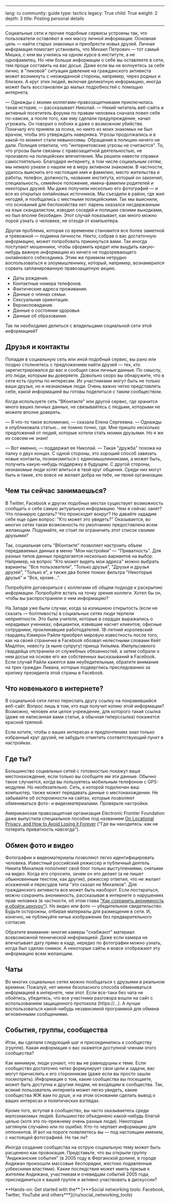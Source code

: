 

---

lang: ru
community: guide
type: tactics
legacy: True
child: True
weight: 2
depth: 3
title: Posting personal details

---

Социальные сети и прочие подобные сервисы устроены так, что пользователи оставляют в них массу личной информации. Основная цель — найти старых знакомых и приобрести новых друзей. Личная информация помогает установить, что Михаил Петрович — тот самый Мишка, с кем вы учились на одном курсе в институте, а не однофамилец. Но чем больше информации о себе вы оставляете в сети, тем проще составить на вас досье. Даже если вы не волнуетесь за себя лично, в "пиковой" ситуации давление на гражданского активиста может возникнуть с неожиданной стороны, например, через родных и близких. А круг этих людей, включая деликатную информацию, иногда может быть восстановлен до малых подробностей с помощью интернета.

— Однажды с моими коллегами-правозащитниками приключилась такая история, — рассказывает Николай. — Некий читатель веб-сайта и активный посетитель форума по правам человека сначала повел себя по-хамски, а после того, как ему сделали предупреждение, начал угрожать. Он говорил о побоях и даже о возможном убийстве. Поначалу его приняли за психа, но никто из моих знакомых не был врачом, чтобы это утверждать наверняка. Угрозы продолжались и в какой-то момент стали невыносимы. Обращения в полицию ничего не дали. Полиция ответила, что "интернетовские угрозы не считаются". То, что угрозы были связаны с правозащитной деятельностью, не произвело на полицейских впечатления. Мы решили навести справки самостоятельно. Благодаря интернету, в том числе социальным сетям, мы немало узнали о нашем не в меру активном знакомом. В частности, удалось выяснить его настоящие имя и фамилию, место жительства и работы, телефон, должность, название института, который он закончил, специальность, семейное положение, имена-фамилии родителей и некоторых друзей. Мы даже получили несколько его фотографий — и все из открытых онлайновых источников. Мы съездили в район, где жил негодяй, и пообщались с местными полицейскими. Так мы выяснили, что оснований для беспокойства нет: парень оказался несдержанным на язык скандалистом, изводил соседей и полицию своими выходками, но был вполне безобиден. Этот случай показывает, как много можно порой узнать о человеке, не отходя от компьютера.

Другая проблема, которая со временем становится все более заметной и тревожной — подмена личности. Некто, собрав о вас достаточную информацию, может попробовать прикинуться вами. Так иногда поступают мошенники, чтобы оформить кредит или выудить какую-нибудь важную информацию из ничего не подозревающего онлайнового собеседника. Этим же приемом нетрудно воспользоваться и злоумышленнику, который, например, вознамерился сорвать запланированную правозащитную акцию. 

- Даты рождения. 
- Контактные номера телефонов.
- Фактические адреса проживания.
- Данные о членах семьи.
- Сексуальная ориентация.
- Вероисповедание.
- Данные о состоянии здоровья.
- Данные об образовании.

Так ли необходимо делиться с владельцами социальной сети этой информацией?

## Друзья и контакты ##

Попадая в социальную сеть или иной подобный сервис, вы рано или поздно столкнетесь с предложением найти друзей — тех, кто зарегистрировался до вас и сообщил свои личные данные. По смыслу, это люди, которым вы доверяете. Довольно скоро вы обнаружите, что в сети есть группы по интересам. Их участниками могут быть не только ваши друзья, но и незнакомые люди. Очень важно четко представлять себе, какой информацией вы готовы поделиться с таким сообществом.

Когда используете сеть "ВКонтакте" или другой сервис, где хранится много ваших личных данных, не связывайтесь с людьми, которыми не можете вполне доверять.

— Я что-то такое вспоминаю, — сказала Елена Сергеевна. — Однажды я опубликовала статью... не помню точно, где. Мне пришло несколько предложений от людей, которые хотели стать моими друзьями. Но я же их совсем не знаю!

— Вот именно, — поддержал ее Николай. — Такая "дружба" похожа на палку о двух концах. С одной стороны, это хороший способ завязать новые контакты, познакомиться с единомышленниками, а может быть, получить какую-нибудь поддержку в будущем. С другой стороны, незнакомые люди хотят влиться в твой круг общения. Среди них могут быть и такие, кто вовсе не желает добра ни тебе, ни твоей организации.

## Чем ты сейчас занимаешься? ##

В Twitter, Facebook и других подобных местах существует возможность сообщать о себе самую актуальную информацию. Чем я сейчас занят? Что планирую сделать? Что происходит вокруг? Но давайте зададим себе еще один вопрос: "Кто может это увидеть?" Оказывается, во многих сетях такая возможность по умолчанию предоставлена всем желающим. Подумайте, не стоит ли ограничить этот список своими друзьями?

Так, социальная сеть "ВКонтакте" позволяет настроить объем передаваемых данных в меню "Мои настройки" — "Приватность". Для разных типов данных предлагается несколько вариантов на выбор. Например, на вопрос "Кто может видеть мои адреса" можно выбрать варианты: "Все пользователи", "Только друзья", "Друзья и друзья друзей", "Только я", а также два более тонких фильтра "Некоторые друзья" и "Все, кроме...".

Попробуйте договориться с коллегами об общем подходе к раскрытию информации. Попробуйте встать на точку зрения коллеги. Хотел бы он, чтобы вы распространяли о нем информацию? 

На Западе уже были случаи, когда за излишнюю открытость (если не сказать — болтливость) в социальных сетях люди терпели неприятности. Это были учителя, которые в сердцах выражались о нерадивых учениках; официантки, язвившие насчет клиентов; офисные сотрудники, проклинавшие работодателей. 18-летний королевский гвардеец Кэмерон Райли приобрел мировую известность после того, как на своей страничке в Facebook обозвал нелестными словами Кейт Мидлтон, невесту (а ныне супругу) принца Уильяма. Импульсивного гвардейца отстранили от служебных обязанностей, а затем собрали о нем досье на основе его же собственных высказываний в Facebook. Если случай Райли кажется вам неубедительным, обратите внимание на трех граждан Ливана, которые подверглись преследованию за критику президента этой страны в Facebook. 

## Что новенького в интернете? ##

В социальной сети легко переслать другу ссылку на понравившийся веб-сайт. Вопрос лишь в том, кто еще получит копию этой информации? Возможно, человек или целое учреждение, для которого такая ссылка (даже не написанная вами статья, а обычная гиперссылка) покажется красной тряпкой.

Если хотите, чтобы о ваших интересах и предпочтениях знал только избранный круг друзей, не забудьте отметить соответствующий пункт в настройках.

## Где ты? ##

Большинство социальных сетей с готовностью покажут ваше местонахождение, если только вы сообщите им эти данные. Обычно такое случается, когда вы пользуетесь мобильным телефоном с GPS-модулем. Но необязательно. Сеть, к которой подключен ваш компьютер, также может передавать данные о местонахождении. Не забывайте об осторожности на сайтах, которые позволяют обмениваться фото- и видеоматериалами. Проверьте настройки.

Американская правозащитная организация Electronic Frontier Foundation даже выпустила специальное пособие под названием [On Locational Privacy, and How to Avoid Losing it Forever](https://www.eff.org/wp/locational-privacy) ("Где вы находитесь: как не потерять приватность навсегда").

## Обмен фото и видео ##

Фотографии и видеоматериалы позволяют легко идентифицировать человека. Известный российский режиссер и публичный деятель Никита Михалков пополняет свой блог только выступлениями, снятыми на видео. Когда его спросили, зачем он это делает (а не пишет обыкновенным текстом, как другие), режиссер ответил, что не желает искажений и пересудов типа "это сказал не Михалков". Для гражданского активиста все может быть наоборот. Если постараться, можно сохранить анонимность, рассказывая в интернете о нарушениях прав человека (в частности, об этом глава ["Как сохранить анонимность и обойти цензуру"](https://securityinabox.org/ru/chapter-8)). Но видео или фото — убедительное свидетельство. Будьте осторожны, отбирая материалы для размещения в сети. И, конечно, не публикуйте ничье изображение без предварительного согласия.

Обратите внимание: многие камеры "снабжают" материал всевозможной технической информацией. Даже если камера не впечатывает дату прямо в кадр, нередко по фотографии можно узнать, когда был сделан снимок. А некоторые сайты и вовсе отображают эту информацию всем желающим.

## Чаты ##

Во многих социальных сетях можно пообщаться с друзьями в реальном времени. Пожалуй, нет менее безопасного способа обмениваться информацией в интернете, чем этот. Если все-таки без чата не обойтись, убедитесь, что все участники разговора вошли на сайт с использованием защищенного протокола (https://...). А лучше воспользоваться какой-нибудь независимой программой для обмена мгновенными сообщениями.

## События, группы, сообщества ##

Итак, вы сделали следующий шаг и присоединились к сообществу (группе). Какая информация о вас окажется доступной членам этого сообщества?

Как минимум, люди узнают, что вы не равнодушны к теме. Если сообщество достаточно четко формулирует свои цели и задачи, вас могут причислить к его сторонникам (даже если вы просто зашли посмотреть). Информация о том, какие сообщества вы посещаете, может быть доступна и другим людям, не входящим в сообщества. Так, всякий пользователь интернета может легко увидеть, какие сообщества ЖЖ вам по душе, и на этом основании сделать вывод о ваших интересах и политических взглядах.

Кроме того, вступая в сообщество, вы часто оказываетесь среди малознакомых людей. Большинство объединено какой-нибудь благой целью (хотя это по-прежнему очень разные люди). Некоторые заглянули случайно или по ошибке. Кто-то черпает информацию для оппонентов. И вот на пороге появляетесь вы — под настоящим именем, с настоящей фотографией. Не так ли?

Иногда создание сообщества на острую социальную тему может быть расценено как провокация. Представьте, что вы открыли группу "Андижанские события" (в 2005 году в Ферганской долине, в городе Андижан произошли массовые беспорядки, жестоко подавленные узбекскими властями). Какие последствия может иметь призыв к жителям Андижана, участникам и очевидцам событий 2005 года, присоединиться к вашей группе и активно участвовать в дискуссии?

<div class="getstarted" markdown="1">
**Hands-on: Get started with the** [***Social networking tools: Facebook, Twitter, YouTube and others***](/ru/social_networking_tools)
</div>

